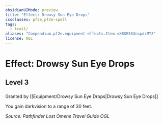 ```yaml
---
obsidianUIMode: preview
title: "Effect: Drowsy Sun Eye Drops"
cssclasses: pf2e,pf2e-spell
tags:
  - trait/
aliases: "Compendium.pf2e.equipment-effects.Item.vX8SE5SXnspdzMYZ"
license: OGL
---
```

# Effect: Drowsy Sun Eye Drops
## Level 3
### 






Granted by [[Equipment/Drowsy Sun Eye Drops|Drowsy Sun Eye Drops]]

You gain darkvision to a range of 30 feet.

*Source: Pathfinder Lost Omens Travel Guide*
*OGL*